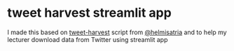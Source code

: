 # tweet harvest streamlit app
I made this based on [tweet-harvest](https://github.com/helmisatria/tweet-harvest) script from [@helmisatria](https://github.com/helmisatria) and to help my lecturer download data from Twitter using streamlit app
